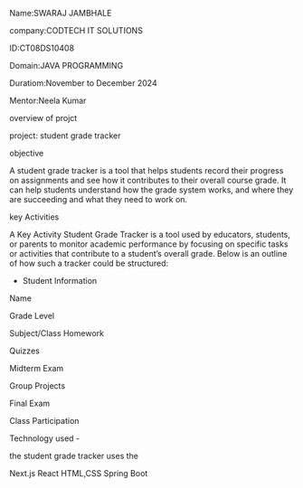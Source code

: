 Name:SWARAJ JAMBHALE

company:CODTECH IT SOLUTIONS

ID:CT08DS10408

Domain:JAVA PROGRAMMING

Duratiom:November to December 2024

Mentor:Neela Kumar

overview of projct

project: student grade tracker

objective

A student grade tracker is a tool that helps students record their progress on assignments and see how it contributes to their overall course grade. It can help students understand how the grade system works, and where they are succeeding and what they need to work on.

key Activities

A Key Activity Student Grade Tracker is a tool used by educators, students, or parents to monitor academic performance by focusing on specific tasks or activities that contribute to a student’s overall grade. Below is an outline of how such a tracker could be structured:
- Student Information

Name

Grade Level

Subject/Class
Homework

Quizzes

Midterm Exam

Group Projects

Final Exam

Class Participation

Technology used -

the student grade tracker uses the 

Next.js
React
HTML,CSS
Spring Boot
